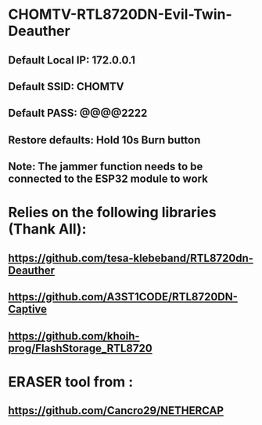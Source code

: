 # CHOMTV-RTL8720DN-Evil-Twin-Deauther
## Default Local IP: 172.0.0.1
## Default SSID: CHOMTV
## Default PASS: @@@@2222
## Restore defaults: Hold 10s Burn button
## Note: The jammer function needs to be connected to the ESP32 module to work
# Relies on the following libraries (Thank All):
## https://github.com/tesa-klebeband/RTL8720dn-Deauther
## https://github.com/A3ST1CODE/RTL8720DN-Captive
## https://github.com/khoih-prog/FlashStorage_RTL8720
# ERASER tool from :
## https://github.com/Cancro29/NETHERCAP
